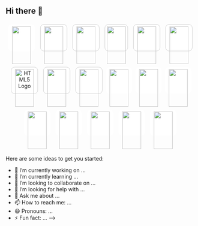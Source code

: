 ## Hi there 👋
<p align="center">
   <!--Unity-->
   <span style="display:inline-block; width:60px; height:60px; margin:5px; border:1px solid #ffffffff; border-radius:10px; padding:5px;background-color: #ffffff; ">
    <img src="https://cdn.jsdelivr.net/gh/devicons/devicon/icons/unity/unity-original.svg" width="50" height="100"/>
  </span>
  <!--Blender-->
  <span style="display:inline-block; width:60px; height:60px; margin:5px; border:1px solid #ccc; border-radius:10px; padding:5px; background-color: #ffffff;">
    <img src="https://cdn.jsdelivr.net/gh/devicons/devicon/icons/blender/blender-original.svg" width="50" height="100"/>
  </span>
  <!--Photoshop-->
  <span style="display:inline-block; width:60px; height:60px; margin:5px; border:1px solid #ccc; border-radius:10px; padding:5px;background-color: #ffffff; ">
    <img src="https://cdn.jsdelivr.net/gh/devicons/devicon/icons/photoshop/photoshop-plain.svg" width="50" height="100"/>
  </span>
  <!-- C#-->
  <span style="display:inline-block; width:px; height:60px; margin:5px; border:1px solid #ccc; border-radius:10px; padding:5px;background-color: #ffffff; ">
    <img src="https://cdn.jsdelivr.net/gh/devicons/devicon/icons/csharp/csharp-original.svg" width="50" height="100"/>
  </span>
  <!--javaScript-->
  <span style="display:inline-block; width:60px; height:60px; margin:5px; border:1px solid #ccc; border-radius:10px; padding:5px;background-color: #ffffff; ">
    <img src="https://cdn.jsdelivr.net/gh/devicons/devicon/icons/javascript/javascript-original.svg" width="50" height="100"/>
  </span>
  <!--C-->
  <span style="display:inline-block; width:60px; height:60px; margin:5px; border:1px solid #ccc; border-radius:10px; padding:5px;background-color: #ffffff; ">
    <img src="https://cdn.jsdelivr.net/gh/devicons/devicon/icons/c/c-original.svg" width="50" height="100"/>
  </span>
  <!--HTML-->
  <span style="display:inline-block; width:60px; height:60px; margin:5px; border:1px solid #ccc; border-radius:10px; padding:5px;background-color: #ffffff; ">
 <img src="https://upload.wikimedia.org/wikipedia/commons/thumb/6/61/HTML5_logo_and_wordmark.svg/1024px-HTML5_logo_and_wordmark.svg.png" alt="HTML5 Logo" width="50"height="100";/>
  </span>
  <!--CSS-->
  <span style="display:inline-block; width:60px; height:60px; margin:5px; border:1px solid #ccc; border-radius:10px; padding:5px; background-color: #ffffff;">
    <img src="https://cdn.jsdelivr.net/gh/devicons/devicon/icons/css3/css3-original.svg" width="50" height="100"/>
  </span>
  <!--Apple-->
  <span style="display:inline-block; width:60px; height:60px; margin:5px; border:1px solid #ccc; border-radius:10px; padding:5px; background-color: #ffffff;">
  <img src="https://cdn.jsdelivr.net/gh/devicons/devicon/icons/apple/apple-original.svg" width="50" height="100"/>
</span>
<!--YouTube-->
<span style="display:inline-block; align-items:center; justify-content:center; width:60px; height:60px; border-radius:10px; background-color:#ffffff; padding:5px;">
    <img src="https://upload.wikimedia.org/wikipedia/commons/thumb/4/42/YouTube_icon_%282013-2017%29.png/1200px-YouTube_icon_%282013-2017%29.png" width="50" height="100"/>
  <br>
</span>
<!--Canva-->
 <span style="display:inline-block; align-items:center; justify-content:center; width:60px; height:60px; margin:5px;border-radius:10px; background-color:#ffffff; padding:5px;">
  <img src="https://cdn.jsdelivr.net/gh/devicons/devicon@latest/icons/canva/canva-original.svg" width="50" height="100"/> 
</span>
<!--GitHub-->
<span style="display:inline-block; align-items:center; justify-content:center; width:60px; height:60px; border-radius:10px; background-color:#ffffff; padding:5px;">
  <img src="https://cdn.jsdelivr.net/gh/devicons/devicon/icons/github/github-original.svg" width="50" height="100"/>
</span>
<!--Linkedin-->
<span style="display:inline-block; align-items:center; justify-content:center; width:60px; height:60px; border-radius:10px; background-color:#ffffff; padding:5px; margin:5px;">
  <img src="https://cdn.jsdelivr.net/gh/devicons/devicon@latest/icons/linkedin/linkedin-original.svg" width="50" height="100"/>
</span>
<!--Nasa-->
<span style="display:inline-block; width:60px; height:60px; margin:5px; border-radius:10px; background-color:#ffffff; padding:5px;">
  <img src="https://upload.wikimedia.org/wikipedia/commons/e/e5/NASA_logo.svg" width="50" height="100"/>
</span>
<!--Netfilix-->
<span style="display:inline-block; width:60px; height:60px; margin:5px; border-radius:10px; background-color:#ffffff; padding:5px;">
  <img src="https://upload.wikimedia.org/wikipedia/commons/0/08/Netflix_2015_logo.svg" width="50" height="100"/>
</span>
<!--VisualStudio-->
<span style="display:inline-block; width:60px; height:60px; margin:5px; border-radius:10px; background-color:#ffffff; padding:5px;">
  <img src="https://cdn.jsdelivr.net/gh/devicons/devicon/icons/visualstudio/visualstudio-plain.svg" width="50" height="100"/>
</span>
<!--SpaceX-->
<span style="display:inline-block; width:60px; height:60px; margin:5px; border-radius:10px; background-color:#ffffff; padding:5px;">
  <img src="https://upload.wikimedia.org/wikipedia/commons/d/de/SpaceX-Logo.svg" width="50" height="100"/>
</span>


Here are some ideas to get you started:

- 🔭 I’m currently working on ...
- 🌱 I’m currently learning ...
- 👯 I’m looking to collaborate on ...
- 🤔 I’m looking for help with ...
- 💬 Ask me about ...
- 📫 How to reach me: ...
- 😄 Pronouns: ...
- ⚡ Fun fact: ...
-->
